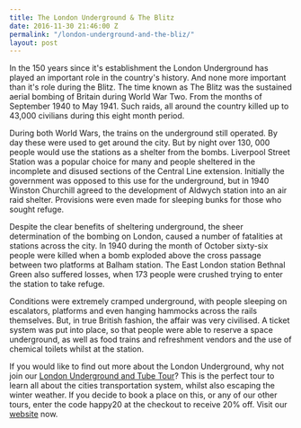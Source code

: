 ```yaml
---
title: The London Underground & The Blitz
date: 2016-11-30 21:46:00 Z
permalink: "/london-underground-and-the-bliz/"
layout: post
---
```


In the 150 years since it's establishment the London Underground has played an important role in the country's history. And none more important than it's role during the Blitz. The time known as The Blitz was the sustained aerial bombing of Britain during World War Two. From the months of September 1940 to May 1941. Such raids, all around the country killed up to 43,000 civilians during this eight month period. 

During both World Wars, the trains on the underground still operated. By day these were used to get around the city. But by night over 130, 000 people would use the stations as a shelter from the bombs. Liverpool Street Station was a popular choice for many and people sheltered in the incomplete and disused sections of the Central Line extension. Initially the government was opposed to this use for the underground, but in 1940 Winston Churchill agreed to the development of Aldwych station into an air raid shelter. Provisions were even made for sleeping bunks for those who sought refuge.  

Despite the clear benefits of sheltering underground, the sheer determination of the bombing on London, caused a number of fatalities at stations across the city. In 1940 during the month of October sixty-six people were killed when a bomb exploded above the cross passage between two platforms at Balham station. The East London station Bethnal Green also suffered losses, when 173 people were crushed trying to enter the station to take refuge. 
 
Conditions were extremely cramped underground, with people sleeping on escalators, platforms and even hanging hammocks across the rails themselves. But, in true British fashion, the affair was very civilised.  A ticket system was put into place, so that people were able to reserve a space underground, as well as food trains and refreshment vendors and the use of chemical toilets whilst at the station.

If you would like to find out more about the London Underground, why not join our [London Underground and Tube Tour](http://www.insider-london.co.uk/tours/london-underground-and-tube-tour/)? This is the perfect tour to learn all about the cities transportation system, whilst also escaping the winter weather. If you decide to book a place on this, or any of our other tours, enter the code happy20 at the checkout to receive 20% off. Visit our [website](http://www.insider-london.co.uk) now.  